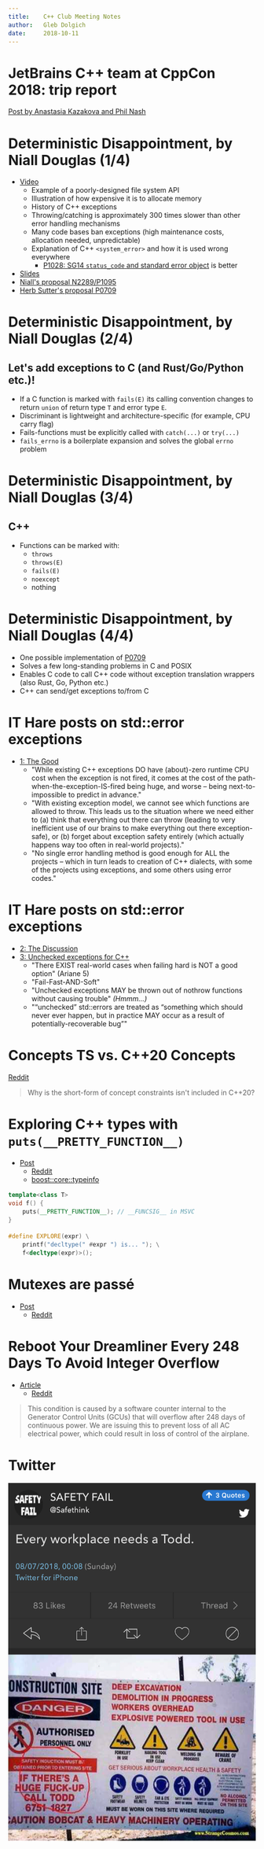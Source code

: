 ```yaml
---
title:    C++ Club Meeting Notes
author:   Gleb Dolgich
date:     2018-10-11
---
```


# JetBrains C++ team at CppCon 2018: trip report

[Post by Anastasia Kazakova and Phil Nash](https://blog.jetbrains.com/clion/2018/10/jb-cpp-at-cppcon-2018/)

# Deterministic Disappointment, by Niall Douglas (1/4)

* [Video](https://youtu.be/cbUTAoHy6Ls)
    - Example of a poorly-designed file system API
    - Illustration of how expensive it is to allocate memory
    - History of C++ exceptions
    - Throwing/catching is approximately 300 times slower than other error handling mechanisms
    - Many code bases ban exceptions (high maintenance costs, allocation needed, unpredictable)
    - Explanation of C++ `<system_error>` and how it is used wrong everywhere
        + [P1028: SG14 `status_code` and standard error object](http://wg21.link/p1028) is better
* [Slides](https://docs.google.com/presentation/d/1fSkpD51FKmy8VEO9P86jWN6tOEaBmzHOXo14zLRkFKE/edit#slide=id.p)
* [Niall's proposal N2289/P1095](http://www.open-std.org/jtc1/sc22/wg14/www/docs/n2289.pdf)
* [Herb Sutter's proposal P0709](http://wg21.link/p0709)

# Deterministic Disappointment, by Niall Douglas (2/4)

## Let's add exceptions to C (and Rust/Go/Python etc.)!

* If a C function is marked with `fails(E)` its calling convention changes to return `union` of return type `T` and error type `E`.
* Discriminant is lightweight and architecture-specific (for example, CPU carry flag)
* Fails-functions must be explicitly called with `catch(...)` or `try(...)`
* `fails_errno` is a boilerplate expansion and solves the global `errno` problem

# Deterministic Disappointment, by Niall Douglas (3/4)

## C++

* Functions can be marked with:
    - `throws`
    - `throws(E)`
    - `fails(E)`
    - `noexcept`
    - nothing

# Deterministic Disappointment, by Niall Douglas (4/4)

* One possible implementation of [P0709](http://wg21.link/p0709)
* Solves a few long-standing problems in C and POSIX
* Enables C code to call C++ code without exception translation wrappers (also Rust, Go, Python etc.)
* C++ can send/get exceptions to/from C

# IT Hare posts on std::error exceptions

* [1: The Good](http://ithare.com/app-level-developer-on-std-error-exceptions-proposal-for-c-part-i-the-good/)
    - "While existing C++ exceptions DO have (about)-zero runtime CPU cost when the exception is not fired, it comes at the cost of the path-when-the-exception-IS-fired being huge, and worse – being next-to-impossible to predict in advance."
    - "With existing exception model, we cannot see which functions are allowed to throw. This leads us to the situation where we need either to (a) think that everything out there can throw (leading to very inefficient use of our brains to make everything out there exception-safe), or (b) forget about exception safety entirely (which actually happens way too often in real-world projects)."
    - "No single error handling method is good enough for ALL the projects – which in turn leads to creation of C++ dialects, with some of the projects using exceptions, and some others using error codes."

# IT Hare posts on std::error exceptions

* [2: The Discussion](http://ithare.com/app-level-developer-on-stderror-exceptions-proposal-for-c-part-ii-the-discussion/)
* [3: Unchecked exceptions for C++](http://ithare.com/unchecked-exceptions-for-c/)
    - "There EXIST real-world cases when failing hard is NOT a good option" (Ariane 5)
    - "Fail-Fast-AND-Soft"
    - "Unchecked exceptions MAY be thrown out of nothrow functions without causing trouble" _(Hmmm...)_
    - "“unchecked” std::errors are treated as “something which should never ever happen, but in practice MAY occur as a result of potentially-recoverable bug”"

# Concepts TS vs. C++20 Concepts

[Reddit](https://www.reddit.com/r/cpp/comments/9m8xg2/concepts_ts_vs_c20_concepts/)

> Why is the short-form of concept constraints isn't included in C++20?

# Exploring C++ types with `puts(__PRETTY_FUNCTION__)`

* [Post](https://quuxplusone.github.io/blog/2018/08/22/puts-pretty-function/)
    - [Reddit](https://www.reddit.com/r/cpp/comments/99huzd/exploring_c_types_with_puts_pretty_function/)
    - [boost::core::typeinfo](https://www.boost.org/doc/libs/1_68_0/libs/core/doc/html/core/typeinfo.html)

```cpp
template<class T>
void f() {
    puts(__PRETTY_FUNCTION__); // __FUNCSIG__ in MSVC
}

#define EXPLORE(expr) \
    printf("decltype(" #expr ") is... "); \
    f<decltype(expr)>();
```

# Mutexes are passé

* [Post](http://stryku.pl/poetry/mutexes_are_passe.php)
    - [Reddit](https://www.reddit.com/r/cpp/comments/9dysnl/mutexes_are_pass%C3%A9/)

# Reboot Your Dreamliner Every 248 Days To Avoid Integer Overflow

* [Article](https://www.i-programmer.info/news/149-security/8548-reboot-your-dreamliner-every-248-days-to-avoid-integer-overflow.html)
    * [Reddit](https://www.reddit.com/r/programming/comments/9ctbvm/reboot_your_dreamliner_every_248_days_to_avoid/)

> This condition is caused by a software counter internal to the Generator Control Units (GCUs) that will overflow after 248 days of continuous power. We are issuing this <directive> to prevent loss of all AC electrical power, which could result in loss of control of the airplane.

# Twitter

![](img/todd.png)
